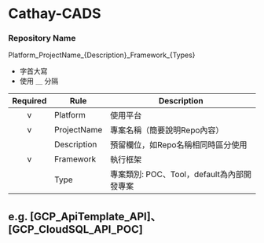 # Cathay-CADS

### Repository Name
Platform_ProjectName_{Description}\_Framework\_{Types}

- 字首大寫
- 使用 ＿ 分隔

| Required | Rule | Description |
|:--:|--|--|
|v|Platform | 使用平台 |
|v|ProjectName | 專案名稱（簡要說明Repo內容）|
||Description | 預留欄位，如Repo名稱相同時區分使用|
|v|Framework | 執行框架 |
||Type | 專案類別: POC、Tool，default為內部開發專案

e.g. [GCP_ApiTemplate_API]、[GCP_CloudSQL_API_POC]
---
